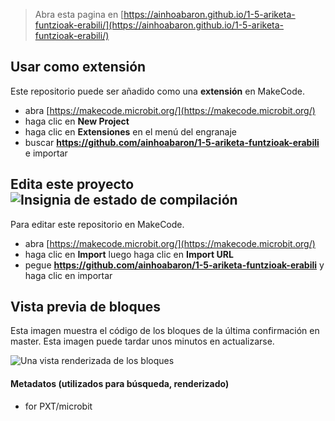 
> Abra esta pagina en [https://ainhoabaron.github.io/1-5-ariketa-funtzioak-erabili/](https://ainhoabaron.github.io/1-5-ariketa-funtzioak-erabili/)

## Usar como extensión

Este repositorio puede ser añadido como una **extensión** en MakeCode.

* abra [https://makecode.microbit.org/](https://makecode.microbit.org/)
* haga clic en **New Project**
* haga clic en **Extensiones** en el menú del engranaje
* buscar **https://github.com/ainhoabaron/1-5-ariketa-funtzioak-erabili** e importar

## Edita este proyecto ![Insignia de estado de compilación](https://github.com/ainhoabaron/1-5-ariketa-funtzioak-erabili/workflows/MakeCode/badge.svg)

Para editar este repositorio en MakeCode.

* abra [https://makecode.microbit.org/](https://makecode.microbit.org/)
* haga clic en **Import** luego haga clic en **Import URL**
* pegue **https://github.com/ainhoabaron/1-5-ariketa-funtzioak-erabili** y haga clic en importar

## Vista previa de bloques

Esta imagen muestra el código de los bloques de la última confirmación en master.
Esta imagen puede tardar unos minutos en actualizarse.

![Una vista renderizada de los bloques](https://github.com/ainhoabaron/1-5-ariketa-funtzioak-erabili/raw/master/.github/makecode/blocks.png)

#### Metadatos (utilizados para búsqueda, renderizado)

* for PXT/microbit
<script src="https://makecode.com/gh-pages-embed.js"></script><script>makeCodeRender("{{ site.makecode.home_url }}", "{{ site.github.owner_name }}/{{ site.github.repository_name }}");</script>
